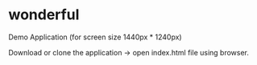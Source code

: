 # wonderful
Demo Application (for screen size 1440px * 1240px)

Download or clone the application
-> open index.html file using browser.


